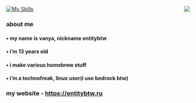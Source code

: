 [![My Skills](https://skillicons.dev/icons?i=py,html,css,linux,ps,ae,lua)](https://entitybtw.ru)
<img src="https://github-readme-stats.vercel.app/api?username=entitybtw&show_icons=true&theme=merko&hide_border=true&custom_title=entitybtw%27s%20github%20stats" align="right" />
### about me

#### • my name is vanya, nickname entitybtw

#### • i’m 13 years old

#### • i make various homebrew stuff

#### • i’m a technofreak, linux user(i use bedrock btw)

### my website - https://entitybtw.ru
